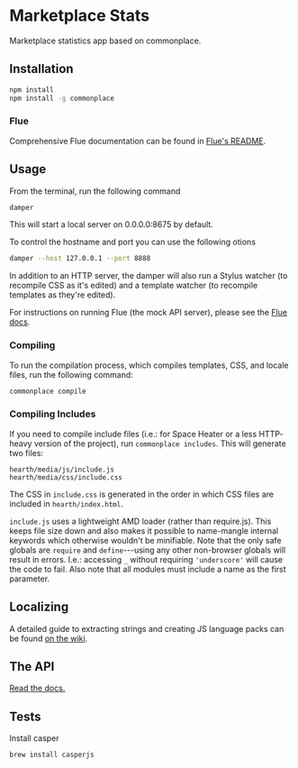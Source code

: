 # Marketplace Stats

Marketplace statistics app based on commonplace.

## Installation

```bash
npm install
npm install -g commonplace
```

### Flue

Comprehensive Flue documentation can be found in
[Flue's README](https://github.com/mozilla/flue/blob/master/README.md).


## Usage

From the terminal, run the following command

```bash
damper
```

This will start a local server on 0.0.0.0:8675 by default.

To control the hostname and port you can use the following otions

```bash
damper --host 127.0.0.1 --port 8888
```

In addition to an HTTP server, the damper will also run a Stylus watcher (to
recompile CSS as it's edited) and a template watcher (to recompile templates
as they're edited).

For instructions on running Flue (the mock API server), please see the [Flue
docs](https://github.com/mozilla/fireplace/blob/master/flue/README.rst).


### Compiling

To run the compilation process, which compiles templates, CSS, and locale
files, run the following command:

```bash
commonplace compile
```


### Compiling Includes

If you need to compile include files (i.e.: for Space Heater or a less HTTP-
heavy version of the project), run `commonplace includes`. This will generate
two files:

```
hearth/media/js/include.js
hearth/media/css/include.css
```

The CSS in `include.css` is generated in the order in which CSS files are
included in `hearth/index.html`.

`include.js` uses a lightweight AMD loader (rather than require.js). This keeps
file size down and also makes it possible to name-mangle internal keywords which
otherwise wouldn't be minifiable. Note that the only safe globals are `require`
and `define`---using any other non-browser globals will result in errors. I.e.:
accessing `_` without requiring `'underscore'` will cause the code to fail. Also
note that all modules must include a name as the first parameter.

## Localizing

A detailed guide to extracting strings and creating JS language packs can be
found [on the wiki](https://github.com/mozilla/commonplace/wiki/L10n#extracting-strings).


## The API

[Read the docs.](http://firefox-marketplace-api.readthedocs.org/)


## Tests

Install casper

```bash
brew install casperjs
```
